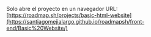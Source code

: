 Solo abre el proyecto en un navegador
URL: [https://roadmap.sh/projects/basic-html-website](https://santiagomejialargo.github.io/roadmapsh/front-end/Basic%20Website/)
